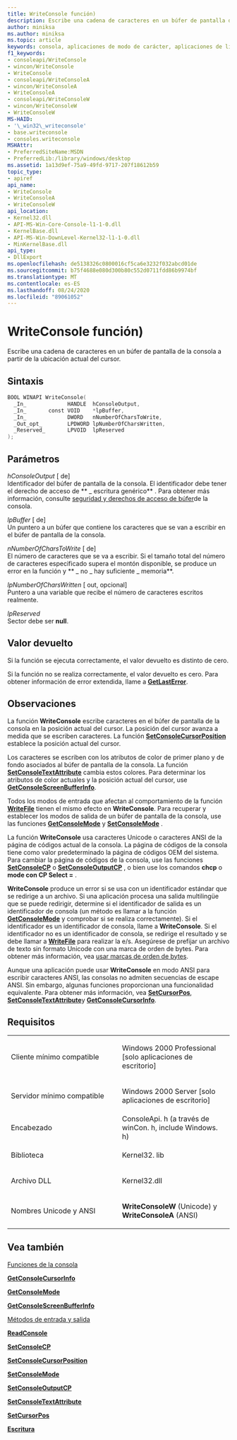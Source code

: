 ```yaml
---
title: WriteConsole función)
description: Escribe una cadena de caracteres en un búfer de pantalla de la consola a partir de la ubicación actual del cursor.
author: miniksa
ms.author: miniksa
ms.topic: article
keywords: consola, aplicaciones de modo de carácter, aplicaciones de línea de comandos, aplicaciones de terminal, API de consola
f1_keywords:
- consoleapi/WriteConsole
- wincon/WriteConsole
- WriteConsole
- consoleapi/WriteConsoleA
- wincon/WriteConsoleA
- WriteConsoleA
- consoleapi/WriteConsoleW
- wincon/WriteConsoleW
- WriteConsoleW
MS-HAID:
- '\_win32\_writeconsole'
- base.writeconsole
- consoles.writeconsole
MSHAttr:
- PreferredSiteName:MSDN
- PreferredLib:/library/windows/desktop
ms.assetid: 1a13d9ef-75a9-49fd-9717-207f18612b59
topic_type:
- apiref
api_name:
- WriteConsole
- WriteConsoleA
- WriteConsoleW
api_location:
- Kernel32.dll
- API-MS-Win-Core-Console-l1-1-0.dll
- KernelBase.dll
- API-MS-Win-DownLevel-Kernel32-l1-1-0.dll
- MinKernelBase.dll
api_type:
- DllExport
ms.openlocfilehash: de5138326c0800016cf5ca6e3232f032abcd01de
ms.sourcegitcommit: b75f4688e080d300b80c552d0711fdd86b9974bf
ms.translationtype: MT
ms.contentlocale: es-ES
ms.lasthandoff: 08/24/2020
ms.locfileid: "89061052"
---
```

# <a name="writeconsole-function"></a>WriteConsole función)


Escribe una cadena de caracteres en un búfer de pantalla de la consola a partir de la ubicación actual del cursor.

<a name="syntax"></a>Sintaxis
------

```C
BOOL WINAPI WriteConsole(
  _In_             HANDLE  hConsoleOutput,
  _In_       const VOID    *lpBuffer,
  _In_             DWORD   nNumberOfCharsToWrite,
  _Out_opt_        LPDWORD lpNumberOfCharsWritten,
  _Reserved_       LPVOID  lpReserved
);
```

<a name="parameters"></a>Parámetros
----------

*hConsoleOutput* \[ de\]  
Identificador del búfer de pantalla de la consola. El identificador debe tener el derecho de acceso de ** \_ escritura genérico** . Para obtener más información, consulte [seguridad y derechos de acceso de búfer](console-buffer-security-and-access-rights.md)de la consola.

*lpBuffer* \[ de\]  
Un puntero a un búfer que contiene los caracteres que se van a escribir en el búfer de pantalla de la consola.

*nNumberOfCharsToWrite* \[ de\]  
El número de caracteres que se va a escribir. Si el tamaño total del número de caracteres especificado supera el montón disponible, se produce un error en la función y ** \_ no \_ hay suficiente \_ memoria**.

*lpNumberOfCharsWritten* \[ out, opcional\]  
Puntero a una variable que recibe el número de caracteres escritos realmente.

*lpReserved*   
Sector debe ser **null**.

<a name="return-value"></a>Valor devuelto
------------

Si la función se ejecuta correctamente, el valor devuelto es distinto de cero.

Si la función no se realiza correctamente, el valor devuelto es cero. Para obtener información de error extendida, llame a [**GetLastError**](https://msdn.microsoft.com/library/windows/desktop/ms679360).

<a name="remarks"></a>Observaciones
-------

La función **WriteConsole** escribe caracteres en el búfer de pantalla de la consola en la posición actual del cursor. La posición del cursor avanza a medida que se escriben caracteres. La función [**SetConsoleCursorPosition**](setconsolecursorposition.md) establece la posición actual del cursor.

Los caracteres se escriben con los atributos de color de primer plano y de fondo asociados al búfer de pantalla de la consola. La función [**SetConsoleTextAttribute**](setconsoletextattribute.md) cambia estos colores. Para determinar los atributos de color actuales y la posición actual del cursor, use [**GetConsoleScreenBufferInfo**](getconsolescreenbufferinfo.md).

Todos los modos de entrada que afectan al comportamiento de la función [**WriteFile**](https://msdn.microsoft.com/library/windows/desktop/aa365747) tienen el mismo efecto en **WriteConsole**. Para recuperar y establecer los modos de salida de un búfer de pantalla de la consola, use las funciones [**GetConsoleMode**](getconsolemode.md) y [**SetConsoleMode**](setconsolemode.md) .

La función **WriteConsole** usa caracteres Unicode o caracteres ANSI de la página de códigos actual de la consola. La página de códigos de la consola tiene como valor predeterminado la página de códigos OEM del sistema. Para cambiar la página de códigos de la consola, use las funciones [**SetConsoleCP**](setconsolecp.md) o [**SetConsoleOutputCP**](setconsoleoutputcp.md) , o bien use los comandos **chcp** o **mode con CP Select =** .

**WriteConsole** produce un error si se usa con un identificador estándar que se redirige a un archivo. Si una aplicación procesa una salida multilingüe que se puede redirigir, determine si el identificador de salida es un identificador de consola (un método es llamar a la función [**GetConsoleMode**](getconsolemode.md) y comprobar si se realiza correctamente). Si el identificador es un identificador de consola, llame a **WriteConsole**. Si el identificador no es un identificador de consola, se redirige el resultado y se debe llamar a [**WriteFile**](https://msdn.microsoft.com/library/windows/desktop/aa365747) para realizar la e/s. Asegúrese de prefijar un archivo de texto sin formato Unicode con una marca de orden de bytes. Para obtener más información, vea [usar marcas de orden de bytes](https://msdn.microsoft.com/library/windows/desktop/dd374101).

Aunque una aplicación puede usar **WriteConsole** en modo ANSI para escribir caracteres ANSI, las consolas no admiten secuencias de escape ANSI. Sin embargo, algunas funciones proporcionan una funcionalidad equivalente. Para obtener más información, vea [**SetCursorPos**](https://msdn.microsoft.com/library/windows/desktop/ms648394(v=vs.85).aspx), [**SetConsoleTextAttribute**](setconsoletextattribute.md)y [**GetConsoleCursorInfo**](getconsolecursorinfo.md).

<a name="requirements"></a>Requisitos
------------

<table>
<colgroup>
<col width="50%" />
<col width="50%" />
</colgroup>
<tbody>
<tr class="odd">
<td><p>Cliente mínimo compatible</p></td>
<td><p>Windows 2000 Professional [solo aplicaciones de escritorio]</p></td>
</tr>
<tr class="even">
<td><p>Servidor mínimo compatible</p></td>
<td><p>Windows 2000 Server [solo aplicaciones de escritorio]</p></td>
</tr>
<tr class="odd">
<td><p>Encabezado</p></td>
<td>ConsoleApi. h (a través de winCon. h, include Windows. h)</td>
</tr>
<tr class="even">
<td><p>Biblioteca</p></td>
<td>Kernel32. lib</td>
</tr>
<tr class="odd">
<td><p>Archivo DLL</p></td>
<td>Kernel32.dll</td>
</tr>
<tr class="even">
<td><p>Nombres Unicode y ANSI</p></td>
<td><p><strong>WriteConsoleW</strong> (Unicode) y <strong>WriteConsoleA</strong> (ANSI)</p></td>
</tr>
<tr class="odd">
</tr>
<tr class="even">
</tr>
<tr class="odd">
</tr>
<tr class="even">
</tr>
</tbody>
</table>

## <a name="span-idsee_alsospansee-also"></a><span id="see_also"></span>Vea también


[Funciones de la consola](console-functions.md)

[**GetConsoleCursorInfo**](getconsolecursorinfo.md)

[**GetConsoleMode**](getconsolemode.md)

[**GetConsoleScreenBufferInfo**](getconsolescreenbufferinfo.md)

[Métodos de entrada y salida](input-and-output-methods.md)

[**ReadConsole**](readconsole.md)

[**SetConsoleCP**](setconsolecp.md)

[**SetConsoleCursorPosition**](setconsolecursorposition.md)

[**SetConsoleMode**](setconsolemode.md)

[**SetConsoleOutputCP**](setconsoleoutputcp.md)

[**SetConsoleTextAttribute**](setconsoletextattribute.md)

[**SetCursorPos**](https://msdn.microsoft.com/library/windows/desktop/ms648394(v=vs.85).aspx)

[**Escritura**](https://msdn.microsoft.com/library/windows/desktop/aa365747)

 

 





